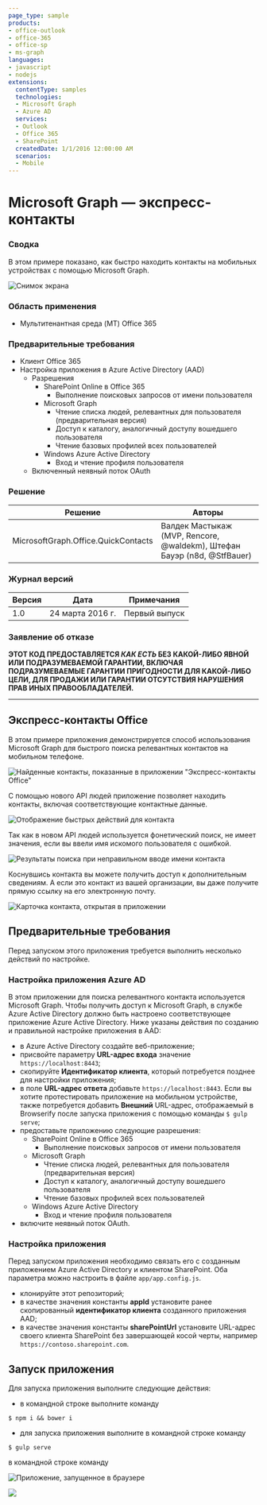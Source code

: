 ```yaml
---
page_type: sample
products:
- office-outlook
- office-365
- office-sp
- ms-graph
languages:
- javascript
- nodejs
extensions:
  contentType: samples
  technologies:
  - Microsoft Graph
  - Azure AD
  services:
  - Outlook
  - Office 365
  - SharePoint
  createdDate: 1/1/2016 12:00:00 AM
  scenarios:
  - Mobile
---
```

# Microsoft Graph — экспресс-контакты

### Сводка

В этом примере показано, как быстро находить контакты на мобильных устройствах с помощью Microsoft Graph.

![Снимок экрана](assets/search-results.png)

### Область применения

- Мультитенантная среда (MT) Office 365

### Предварительные требования

- Клиент Office 365
- Настройка приложения в Azure Active Directory (AAD)
    - Разрешения
        - SharePoint Online в Office 365
            - Выполнение поисковых запросов от имени пользователя
        - Microsoft Graph
            - Чтение списка людей, релевантных для пользователя (предварительная версия)
            - Доступ к каталогу, аналогичный доступу вошедшего пользователя
            - Чтение базовых профилей всех пользователей
        - Windows Azure Active Directory
            - Вход и чтение профиля пользователя
    - Включенный неявный поток OAuth
    
### Решение

Решение|Авторы
--------|---------
MicrosoftGraph.Office.QuickContacts|Валдек Мастыкаж (MVP, Rencore, @waldekm), Штефан Бауэр (n8d, @StfBauer)

### Журнал версий

Версия|Дата|Примечания
-------|----|--------
1.0 |24 марта 2016 г.|Первый выпуск

### Заявление об отказе
**ЭТОТ КОД ПРЕДОСТАВЛЯЕТСЯ *КАК ЕСТЬ* БЕЗ КАКОЙ-ЛИБО ЯВНОЙ ИЛИ ПОДРАЗУМЕВАЕМОЙ ГАРАНТИИ, ВКЛЮЧАЯ ПОДРАЗУМЕВАЕМЫЕ ГАРАНТИИ ПРИГОДНОСТИ ДЛЯ КАКОЙ-ЛИБО ЦЕЛИ, ДЛЯ ПРОДАЖИ ИЛИ ГАРАНТИИ ОТСУТСТВИЯ НАРУШЕНИЯ ПРАВ ИНЫХ ПРАВООБЛАДАТЕЛЕЙ.**

---

## Экспресс-контакты Office

В этом примере приложения демонстрируется способ использования Microsoft Graph для быстрого поиска релевантных контактов на мобильном телефоне.

![Найденные контакты, показанные в приложении "Экспресс-контакты Office"](assets/search-results.png)

С помощью нового API людей приложение позволяет находить контакты, включая соответствующие контактные данные.

![Отображение быстрых действий для контакта](assets/quick-actions.png)

Так как в новом API людей используется фонетический поиск, не имеет значения, если вы ввели имя искомого пользователя с ошибкой.

![Результаты поиска при неправильном вводе имени контакта](assets/typo.png)

Коснувшись контакта вы можете получить доступ к дополнительным сведениям. А если это контакт из вашей организации, вы даже получите прямую ссылку на его электронную почту.

![Карточка контакта, открытая в приложении](assets/person-card.png)

## Предварительные требования

Перед запуском этого приложения требуется выполнить несколько действий по настройке.

### Настройка приложения Azure AD

В этом приложении для поиска релевантного контакта используется Microsoft Graph. Чтобы получить доступ к Microsoft Graph, в службе Azure Active Directory должно быть настроено соответствующее приложение Azure Active Directory. Ниже указаны действия по созданию и правильной настройке приложения в AAD: 

- в Azure Active Directory создайте веб-приложение;
- присвойте параметру **URL-адрес входа** значение `https://localhost:8443`;
- скопируйте **Идентификатор клиента**, который потребуется позднее для настройки приложения;
- в поле **URL-адрес ответа** добавьте `https://localhost:8443`. Если вы хотите протестировать приложение на мобильном устройстве, также потребуется добавить **Внешний** URL-адрес, отображаемый в Browserify после запуска приложения с помощью команды `$ gulp serve`;
- предоставьте приложению следующие разрешения:
    - SharePoint Online в Office 365
        - Выполнение поисковых запросов от имени пользователя
    - Microsoft Graph
        - Чтение списка людей, релевантных для пользователя (предварительная версия)
        - Доступ к каталогу, аналогичный доступу вошедшего пользователя
        - Чтение базовых профилей всех пользователей
    - Windows Azure Active Directory
        - Вход и чтение профиля пользователя
- включите неявный поток OAuth.

### Настройка приложения

Перед запуском приложения необходимо связать его с созданным приложением Azure Active Directory и клиентом SharePoint. Оба параметра можно настроить в файле `app/app.config.js`.

- клонируйте этот репозиторий;
- в качестве значения константы **appId** установите ранее скопированный **идентификатор клиента** созданного приложения AAD;
- в качестве значения константы **sharePointUrl** установите URL-адрес своего клиента SharePoint без завершающей косой черты, например `https://contoso.sharepoint.com`.

## Запуск приложения

Для запуска приложения выполните следующие действия:

- в командной строке выполните команду
```
$ npm i && bower i
```
- для запуска приложения выполните в командной строке команду
```
$ gulp serve
```
в командной строке команду

![Приложение, запущенное в браузере](assets/app.png) 

<img src="https://telemetry.sharepointpnp.com/pnp/samples/MicrosoftGraph.Office.QuickContacts" />